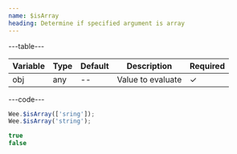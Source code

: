```yaml
---
name: $isArray
heading: Determine if specified argument is array
---
```


---table---

| Variable | Type | Default | Description       | Required |
| -------- | ---- | ------- | ----------------- | -------- |
| obj      | any  | --      | Value to evaluate | &#10003; |

---code---

```javascript
Wee.$isArray(['sring']);
Wee.$isArray('string');
```

```javascript
true
false
```